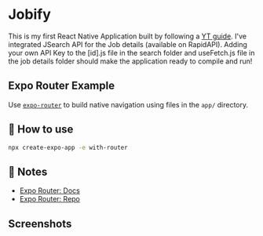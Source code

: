 # Jobify

This is my first React Native Application built by following a [YT guide](https://www.youtube.com/watch?v=mJ3bGvy0WAY&list=LL&index=1&ab_channel=JavaScriptMastery). I've integrated JSearch API for the Job details (available on RapidAPI). Adding your own API Key to the [id].js file in the search folder and useFetch.js file in the job details folder should make the application ready to compile and run!

## Expo Router Example

Use [`expo-router`](https://expo.github.io/router) to build native navigation using files in the `app/` directory.

## 🚀 How to use

```sh
npx create-expo-app -e with-router
```

## 📝 Notes

- [Expo Router: Docs](https://expo.github.io/router)
- [Expo Router: Repo](https://github.com/expo/router)

## Screenshots


